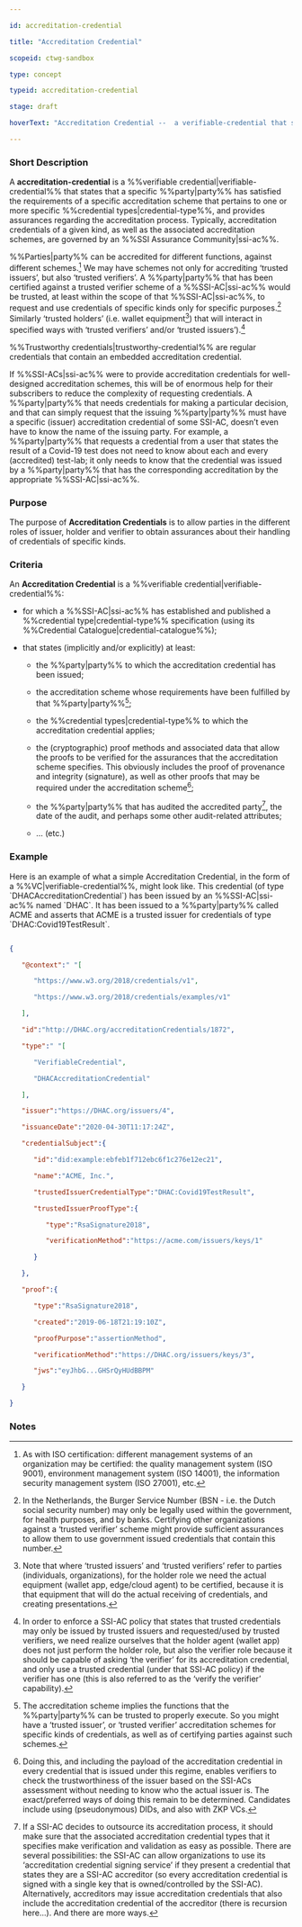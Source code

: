 ```yaml
---

id: accreditation-credential

title: "Accreditation Credential"

scopeid: ctwg-sandbox

type: concept

typeid: accreditation-credential

stage: draft

hoverText: "Accreditation Credential --  a verifiable-credential that states that a specific party has satisfied the requirements of a specific accreditation scheme that pertains to one or more speicific credential types, and provides assurances regarding the accreditation process."

---
```




### Short Description

A **accreditation-credential** is a %%verifiable credential|verifiable-credential%% that states that a specific %%party|party%% has satisfied the requirements of a specific accreditation scheme that pertains to one or more specific %%credential types|credential-type%%, and provides assurances regarding the accreditation process. Typically, accreditation credentials of a given kind, as well as the associated accreditation schemes, are governed by an %%SSI Assurance Community|ssi-ac%%.



%%Parties|party%% can be accredited for different functions, against different schemes.[^1]  We may have schemes not only for accrediting ‘trusted issuers’, but also ‘trusted verifiers’. A %%party|party%% that has been certified against a trusted verifier scheme of a %%SSI-AC|ssi-ac%% would be trusted, at least within the scope of that %%SSI-AC|ssi-ac%%, to request and use credentials of specific kinds only for specific purposes.[^2] Similarly ‘trusted holders’ (i.e. wallet equipment[^3]) that will interact in specified ways with ‘trusted verifiers’ and/or ‘trusted issuers’).[^4]



%%Trustworthy credentials|trustworthy-credential%% are regular credentials that contain an embedded accreditation credential.



If %%SSI-ACs|ssi-ac%% were to provide accreditation credentials for well-designed accreditation schemes, this will be of enormous help for their subscribers to reduce the complexity of requesting credentials. A %%party|party%% that needs credentials for making a particular decision, and that can simply request that the issuing %%party|party%% must have a specific (issuer) accreditation credential of some SSI-AC, doesn’t even have to know the name of the issuing party. For example, a %%party|party%% that requests a credential from a user that states the result of a Covid-19 test does not need to know about each and every (accredited) test-lab; it only needs to know that the credential was issued by a %%party|party%% that has the corresponding accreditation by the appropriate %%SSI-AC|ssi-ac%%.



### Purpose

The purpose of **Accreditation Credentials** is to allow parties in the different roles of issuer, holder and verifier to obtain assurances about their handling of credentials of specific kinds.



### Criteria

An **Accreditation Credential** is a %%verifiable credential|verifiable-credential%%:

- for which a %%SSI-AC|ssi-ac%% has established and published a %%credential type|credential-type%% specification (using its %%Credential Catalogue|credential-catalogue%%);

- that states (implicitly and/or explicitly) at least:

    - the %%party|party%% to which the accreditation credential has been issued;

    - the accreditation scheme whose requirements have been fulfilled by that %%party|party%%[^5];

    - the %%credential types|credential-type%% to which the accreditation credential applies;

    - the (cryptographic) proof methods and associated data that allow the proofs to be verified for the assurances that the accreditation scheme specifies. This obviously includes the proof of provenance and integrity (signature), as well as other proofs that may be required under the accreditation scheme[^6];

    - the %%party|party%% that has audited the accredited party[^7], the date of the audit, and perhaps some other audit-related attributes;

    - … (etc.)



### Example

Here is an example of what a simple Accreditation Credential, in the form of a %%VC|verifiable-credential%%, might look like. This credential (of type \`DHACAccreditationCredential\`) has been issued by an %%SSI-AC|ssi-ac%% named \`DHAC\`. It has been issued to a %%party|party%% called ACME and asserts that ACME is a trusted issuer for credentials of type \`DHAC:Covid19TestResult\`.



~~~json

{

   "@context":" "[

      "https://www.w3.org/2018/credentials/v1",

      "https://www.w3.org/2018/credentials/examples/v1"

   ],

   "id":"http://DHAC.org/accreditationCredentials/1872",

   "type":" "[

      "VerifiableCredential",

      "DHACAccreditationCredential"

   ],

   "issuer":"https://DHAC.org/issuers/4",

   "issuanceDate":"2020-04-30T11:17:24Z",

   "credentialSubject":{

      "id":"did:example:ebfeb1f712ebc6f1c276e12ec21",

      "name":"ACME, Inc.",

      "trustedIssuerCredentialType":"DHAC:Covid19TestResult",

      "trustedIssuerProofType":{

         "type":"RsaSignature2018",

         "verificationMethod":"https://acme.com/issuers/keys/1"

      }

   },

   "proof":{

      "type":"RsaSignature2018",

      "created":"2019-06-18T21:19:10Z",

      "proofPurpose":"assertionMethod",

      "verificationMethod":"https://DHAC.org/issuers/keys/3",

      "jws":"eyJhbG...GHSrQyHUdBBPM"

   }

}

~~~



### Notes



[^1]: As with ISO certification: different management systems of an organization may be certified: the quality management system (ISO 9001), environment management system (ISO 14001), the information security management system (ISO 27001), etc.



[^2]: In the Netherlands, the Burger Service Number (BSN - i.e. the Dutch social security number) may only be legally used within the government, for health purposes, and by banks. Certifying other organizations against a ‘trusted verifier’ scheme might provide sufficient assurances to allow them to use government issued credentials that contain this number.



[^3]: Note that where ‘trusted issuers’ and ‘trusted verifiers’ refer to parties (individuals, organizations), for the holder role we need the actual equipment (wallet app, edge/cloud agent) to be certified, because it is that equipment that will do the actual receiving of credentials, and creating presentations.



[^4]: In order to enforce a SSI-AC policy that states that trusted credentials may only be issued by trusted issuers and requested/used by trusted verifiers, we need realize ourselves that the holder agent (wallet app) does not just perform the holder role, but also the verifier role because it should be capable of asking ‘the verifier’ for its accreditation credential, and only use a trusted credential (under that SSI-AC policy) if the verifier has one (this is also referred to as the ‘verify the verifier’ capability).



[^5]: The accreditation scheme implies the functions that the %%party|party%% can be trusted to properly execute. So you might have a ‘trusted issuer’, or ‘trusted verifier’ accreditation schemes for specific kinds of credentials, as well as of certifying parties against such schemes.



[^6]: Doing this, and including the payload of the accreditation credential in every credential that is issued under this regime, enables verifiers to check the trustworthiness of the issuer based on the SSI-ACs assessment without needing to know who the actual issuer is. The exact/preferred ways of doing this remain to be determined. Candidates include using (pseudonymous) DIDs, and also with ZKP VCs.



[^7]: If a SSI-AC decides to outsource its accreditation process, it should make sure that the associated accreditation credential types that it specifies make verification and validation as easy as possible. There are several possibilities: the SSI-AC can allow organizations to use its ‘accreditation credential signing service’ if they present a credential that states they are a SSI-AC accreditor (so every accreditation credential is signed with a single key that is owned/controlled by the SSI-AC). Alternatively, accreditors may issue accreditation credentials that also include the accreditation credential of the accreditor (there is recursion here…). And there are more ways.